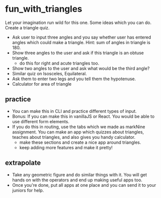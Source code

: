 # fun_with_triangles

Let your imagination run wild for this one. Some ideas which you can do. Create a triangle quiz. 


- Ask user to input three angles and you say whether user has entered angles which could make a triangle. Hint: sum of angles in triangle is 180.
- Show three angles to the user and ask if this triangle is an obtuse triangle.
  - do this for right and acute triangles too.
- Show two angles to the user and ask what would be the third angle?
- Similar quiz on Isosceles, Equilateral.
- Ask them to enter two legs and you tell them the hypotenuse.
- Calculator for area of triangle


## practice

- You can make this in CLI and practice different types of input.
- Bonus: If you can make this in vanillaJS or React. You would be able to use different form elements.
- If you do this in routing, use the tabs which we made as markNine assignment. You can make an app which quizzes about triangles, teaches about triangles, and also gives you handy calculator. 
     - make these sections and create a nice app around triangles.
     - keep adding more features and make it pretty!
     
## extrapolate

- Take any geometric figure and do similar things with it. You will get hands on with the operators and end up making useful apps too.
- Once you're done, put all apps at one place and you can send it to your juniors for help. 
